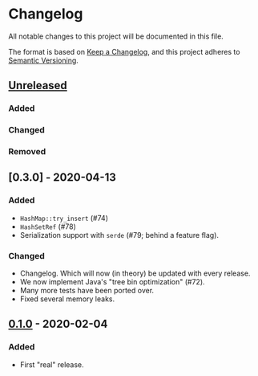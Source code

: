 # Changelog
All notable changes to this project will be documented in this file.

The format is based on [Keep a Changelog](https://keepachangelog.com/en/1.0.0/),
and this project adheres to [Semantic Versioning](https://semver.org/spec/v2.0.0.html).

## [Unreleased]
### Added

### Changed

### Removed

## [0.3.0] - 2020-04-13
### Added
- `HashMap::try_insert` (#74)
- `HashSetRef` (#78)
- Serialization support with `serde` (#79; behind a feature flag).

### Changed
- Changelog. Which will now (in theory) be updated with every release.
- We now implement Java's "tree bin optimization" (#72).
- Many more tests have been ported over.
- Fixed several memory leaks.

## [0.1.0] - 2020-02-04
### Added
- First "real" release.

[Unreleased]: https://github.com/jonhoo/inferno/compare/v0.1.0...HEAD
[0.1.0]: https://github.com/jonhoo/inferno/compare/6cda7c8e7501b9b7453e7a2db269a994a99c0660...v0.1.0
